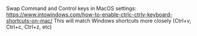 Swap Command and Control keys in MacOS settings: https://www.intowindows.com/how-to-enable-ctrlc-ctrlv-keyboard-shortcuts-on-mac/
This will match Windows shortcuts more closely (Ctrl+v, Ctrl+c, Ctrl+z, etc)
